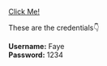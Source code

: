 [Click Me!](login.html) <br>
<p>These are the credentials👇</p>
<b>Username:</b> Faye
<br>
<b>Password:</b> 1234
